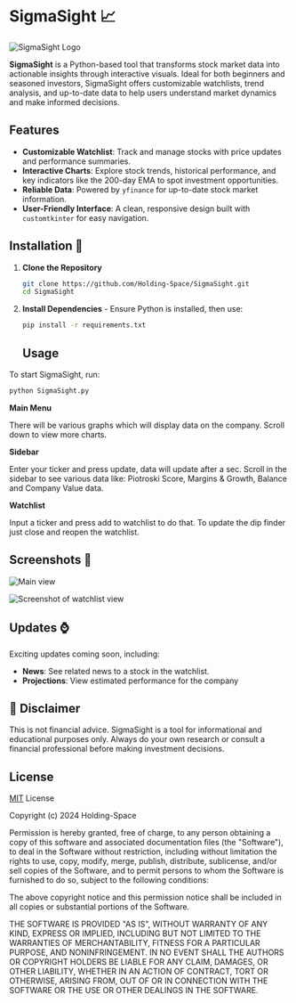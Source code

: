 # SigmaSight 📈
![SigmaSight Logo](https://i.imgur.com/E3gFCqC.png)

**SigmaSight** is a Python-based tool that transforms stock market data into actionable insights through interactive visuals. Ideal for both beginners and seasoned investors, SigmaSight offers customizable watchlists, trend analysis, and up-to-date data to help users understand market dynamics and make informed decisions.
## Features

- **Customizable Watchlist**: Track and manage stocks with price updates and performance summaries.
- **Interactive Charts**: Explore stock trends, historical performance, and key indicators like the 200-day EMA to spot investment opportunities.
- **Reliable Data**: Powered by `yfinance` for up-to-date stock market information.
- **User-Friendly Interface**: A clean, responsive design built with `customtkinter` for easy navigation.
## Installation 🔨

1. **Clone the Repository**
    ```bash
    git clone https://github.com/Holding-Space/SigmaSight.git
    cd SigmaSight
    ```

2. **Install Dependencies** - Ensure Python is installed, then use:
    ```bash
    pip install -r requirements.txt
    ```
    ## Usage

To start SigmaSight, run:
```bash
python SigmaSight.py
```

**Main Menu**

There will be various graphs which will display data on the company. Scroll down to view more charts.

**Sidebar**

Enter your ticker and press update, data will update after a sec. Scroll in the sidebar to see various data like: Piotroski Score, Margins & Growth, Balance and Company Value data.

**Watchlist**

Input a ticker and press add to watchlist to do that. To update the dip finder just close and reopen the watchlist. 
## Screenshots 📸
![Main view](https://i.imgur.com/7QevEh9.png)

![Screenshot of watchlist view](https://i.imgur.com/QccEiKk.png)

## Updates ⌚
Exciting updates coming soon, including:
- **News**: See related news to a stock in the watchlist.
- **Projections**: View estimated performance for the company

## 📢 Disclaimer
This is not financial advice. SigmaSight is a tool for informational and educational purposes only. Always do your own research or consult a financial professional before making investment decisions.

## License
[MIT](https://choosealicense.com/licenses/mit/) License

Copyright (c) 2024 Holding-Space

Permission is hereby granted, free of charge, to any person obtaining a copy of this software and associated documentation files (the "Software"), to deal in the Software without restriction, including without limitation the rights to use, copy, modify, merge, publish, distribute, sublicense, and/or sell copies of the Software, and to permit persons to whom the Software is furnished to do so, subject to the following conditions:

The above copyright notice and this permission notice shall be included in all copies or substantial portions of the Software.

THE SOFTWARE IS PROVIDED "AS IS", WITHOUT WARRANTY OF ANY KIND, EXPRESS OR IMPLIED, INCLUDING BUT NOT LIMITED TO THE WARRANTIES OF MERCHANTABILITY, FITNESS FOR A PARTICULAR PURPOSE, AND NONINFRINGEMENT. IN NO EVENT SHALL THE AUTHORS OR COPYRIGHT HOLDERS BE LIABLE FOR ANY CLAIM, DAMAGES, OR OTHER LIABILITY, WHETHER IN AN ACTION OF CONTRACT, TORT OR OTHERWISE, ARISING FROM, OUT OF OR IN CONNECTION WITH THE SOFTWARE OR THE USE OR OTHER DEALINGS IN THE SOFTWARE.
